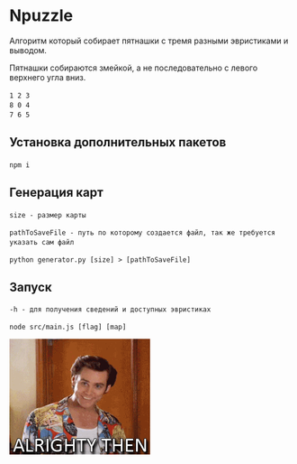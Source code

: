 # Npuzzle
Алгоритм который собирает пятнашки с тремя разными эвристиками и выводом.

Пятнашки собираются змейкой, а не последовательно с левого верхнего угла вниз.

``1 2 3``\
``8 0 4``\
``7 6 5``

## Установка дополнительных пакетов
``npm i``

## Генерация карт
``size - размер карты``

``pathToSaveFile - путь по которому создается файл, так же требуется указать сам файл``

``python generator.py [size] > [pathToSaveFile]``

## Запуск
``-h - для получения сведений и доступных эвристиках``

``node src/main.js [flag] [map]``

![Allllrighty then!](giphy.gif)